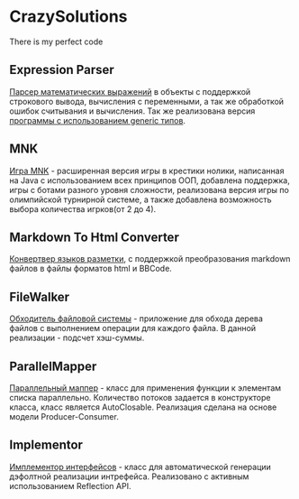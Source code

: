 # CrazySolutions
There is my perfect code

## Expression Parser

[Парсер математических выражений](https://github.com/CrazyMeizy/CrazySolutions/tree/main/java-solutions/expression/exceptions) в объекты с поддержкой строкового
вывода, вычисления с переменными, а так же обработкой ошибок считывания и вычисления. Так же реализована версия [программы с использованием generic типов](https://github.com/CrazyMeizy/CrazySolutions/tree/main/java-solutions/expression/generic).

## MNK

[Игра MNK](https://github.com/CrazyMeizy/CrazySolutions/tree/main/java-solutions/game) - расширенная версия игры в крестики нолики, написанная на Java с использованием всех
принципов ООП, добавлена поддержка, игры с ботами разного уровня сложности, реализована версия игры
по олимпийской турнирной системе, а также добавлена возможность выбора количества игрков(от 2 до 4).

## Markdown To Html Converter

[Конвертвер языков разметки](https://github.com/CrazyMeizy/CrazySolutions/tree/main/java-solutions/md2html), с поддержкой преобразования markdown файлов в файлы форматов html и
BBCode.

## FileWalker

[Обходитель файловой системы](https://github.com/CrazyMeizy/CrazySolutions/blob/main/java-solutions-course-2/solutions/java-solutions/info/kgeorgiy/ja/chuprov/walk) - приложение для обхода дерева файлов с выполнением операции для каждого файла. В данной реализации - подсчет хэш-суммы.

## ParallelMapper

[Параллельный маппер](https://github.com/CrazyMeizy/CrazySolutions/blob/main/java-solutions-course-2/solutions/java-solutions/info/kgeorgiy/ja/chuprov/iterative/ParallelMapperImpl.java) - класс для применения функции к элементам списка параллельно. Количество потоков задается в конструкторе класса, класс является AutoClosable. Реализация сделана на основе модели Producer-Consumer.

## Implementor

[Имплементор интерфейсов](https://github.com/CrazyMeizy/CrazySolutions/blob/main/java-solutions-course-2/solutions/java-solutions/info/kgeorgiy/ja/chuprov/implementor/Implementor.java) - класс для автоматической генерации дэфолтной реализации интрефейса. Реализовано с активным использованием Reflection API.
